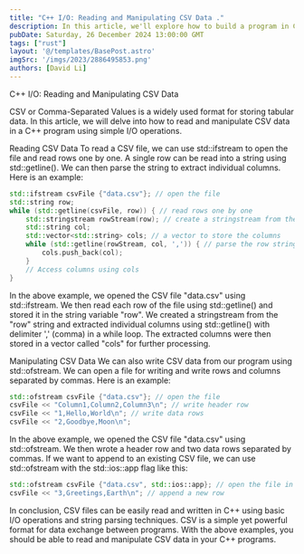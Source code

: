 ```yaml
---
title: "C++ I/O: Reading and Manipulating CSV Data ."
description: In this article, we'll explore how to build a program in C++ that reads in a CSV file, performs operations on the file.
pubDate: Saturday, 26 December 2024 13:00:00 GMT
tags: ["rust"]
layout: '@/templates/BasePost.astro'
imgSrc: '/imgs/2023/2886495853.png'
authors: [David Li]
---
```



C++ I/O: Reading and Manipulating CSV Data 

CSV or Comma-Separated Values is a widely used format for storing tabular data. In this article, we will delve into how to read and manipulate CSV data in a C++ program using simple I/O operations.

Reading CSV Data
To read a CSV file, we can use std::ifstream to open the file and read rows one by one. A single row can be read into a string using std::getline(). We can then parse the string to extract individual columns. Here is an example:

```cpp
std::ifstream csvFile {"data.csv"}; // open the file
std::string row;
while (std::getline(csvFile, row)) { // read rows one by one
    std::stringstream rowStream(row); // create a stringstream from the row string
    std::string col;
    std::vector<std::string> cols; // a vector to store the columns
    while (std::getline(rowStream, col, ',')) { // parse the row string and extract columns
        cols.push_back(col);
    } 
    // Access columns using cols 
}
```

In the above example, we opened the CSV file "data.csv" using std::ifstream. We then read each row of the file using std::getline() and stored it in the string variable "row". We created a stringstream from the "row" string and extracted individual columns using std::getline() with delimiter ',' (comma) in a while loop. The extracted columns were then stored in a vector called "cols" for further processing.

Manipulating CSV Data
We can also write CSV data from our program using std::ofstream. We can open a file for writing and write rows and columns separated by commas. Here is an example:

```cpp
std::ofstream csvFile {"data.csv"}; // open the file
csvFile << "Column1,Column2,Column3\n"; // write header row
csvFile << "1,Hello,World\n"; // write data rows
csvFile << "2,Goodbye,Moon\n";
```

In the above example, we opened the CSV file "data.csv" using std::ofstream. We then wrote a header row and two data rows separated by commas. If we want to append to an existing CSV file, we can use std::ofstream with the std::ios::app flag like this:

```cpp
std::ofstream csvFile {"data.csv", std::ios::app}; // open the file in append mode
csvFile << "3,Greetings,Earth\n"; // append a new row
```

In conclusion, CSV files can be easily read and written in C++ using basic I/O operations and string parsing techniques. CSV is a simple yet powerful format for data exchange between programs. With the above examples, you should be able to read and manipulate CSV data in your C++ programs.